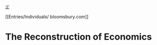 [🇿](zotero://select/library/items/FW3GZ6FA)

[[Entries/Individuals/ bloomsbury.com]] 
# The Reconstruction of Economics

